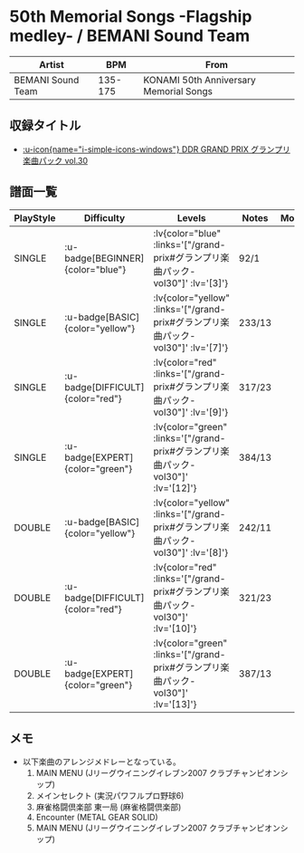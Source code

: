 # 50th Memorial Songs -Flagship medley- / BEMANI Sound Team

|Artist|BPM|From|
|------|---|----|
|BEMANI Sound Team|135-175|KONAMI 50th Anniversary Memorial Songs|

## 収録タイトル

- [ :u-icon{name="i-simple-icons-windows"} DDR GRAND PRIX グランプリ楽曲パック vol.30](/grand-prix#グランプリ楽曲パック-vol30)

## 譜面一覧

|PlayStyle|Difficulty|Levels|Notes|Movie|
|---------|----------|------|-----|-----|
|SINGLE| :u-badge[BEGINNER]{color="blue"} | :lv{color="blue" :links='["/grand-prix#グランプリ楽曲パック-vol30"]' :lv='[3]'} |92/1||
|SINGLE| :u-badge[BASIC]{color="yellow"} | :lv{color="yellow" :links='["/grand-prix#グランプリ楽曲パック-vol30"]' :lv='[7]'} |233/13||
|SINGLE| :u-badge[DIFFICULT]{color="red"} | :lv{color="red" :links='["/grand-prix#グランプリ楽曲パック-vol30"]' :lv='[9]'} |317/23||
|SINGLE| :u-badge[EXPERT]{color="green"} | :lv{color="green" :links='["/grand-prix#グランプリ楽曲パック-vol30"]' :lv='[12]'} |384/13||
|DOUBLE| :u-badge[BASIC]{color="yellow"} | :lv{color="yellow" :links='["/grand-prix#グランプリ楽曲パック-vol30"]' :lv='[8]'} |242/11||
|DOUBLE| :u-badge[DIFFICULT]{color="red"} | :lv{color="red" :links='["/grand-prix#グランプリ楽曲パック-vol30"]' :lv='[10]'} |321/23||
|DOUBLE| :u-badge[EXPERT]{color="green"} | :lv{color="green" :links='["/grand-prix#グランプリ楽曲パック-vol30"]' :lv='[13]'} |387/13||

## メモ

- 以下楽曲のアレンジメドレーとなっている。
  1. MAIN MENU (Jリーグウイニングイレブン2007 クラブチャンピオンシップ)
  1. メインセレクト (実況パワフルプロ野球6)
  1. 麻雀格闘倶楽部 東一局 (麻雀格闘倶楽部)
  1. Encounter (METAL GEAR SOLID)
  1. MAIN MENU (Jリーグウイニングイレブン2007 クラブチャンピオンシップ)
